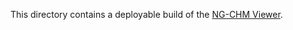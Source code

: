 This directory contains a deployable build of the [NG-CHM Viewer](https://github.com/MD-Anderson-Bioinformatics/NG-CHM).
